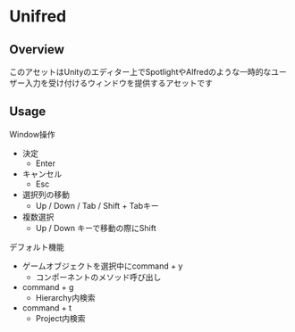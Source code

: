 Unifred
====

## Overview
このアセットはUnityのエディター上でSpotlightやAlfredのような一時的なユーザー入力を受け付けるウィンドウを提供するアセットです  

## Usage
Window操作  
* 決定  
	* Enter  
* キャンセル  
	* Esc  
* 選択列の移動  
	* Up / Down / Tab / Shift + Tabキー  
* 複数選択  
	* Up / Down キーで移動の際にShift  
  
  
  
デフォルト機能  
* ゲームオブジェクトを選択中にcommand + y  
	* コンポーネントのメソッド呼び出し  
* command + g  
	* Hierarchy内検索  
* command + t  
	* Project内検索  
